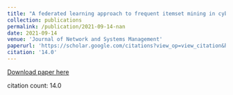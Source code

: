 ```yaml
---
title: "A federated learning approach to frequent itemset mining in cyber-physical systems"
collection: publications
permalink: /publication/2021-09-14-nan
date: 2021-09-14
venue: 'Journal of Network and Systems Management'
paperurl: 'https://scholar.google.com/citations?view_op=view_citation&hl=en&user=CCckbEUAAAAJ&citation_for_view=CCckbEUAAAAJ:p2g8aNsByqUC'
citation: '14.0'
---
```

[Download paper here](https://scholar.google.com/citations?view_op=view_citation&hl=en&user=CCckbEUAAAAJ&citation_for_view=CCckbEUAAAAJ:p2g8aNsByqUC)

citation count: 14.0